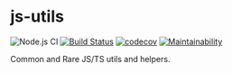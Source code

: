 # js-utils

![Node.js CI](https://github.com/codejockie/js-utils/workflows/Node.js%20CI/badge.svg?branch=main)
[![Build Status](https://travis-ci.com/codejockie/js-utils.svg?branch=master)](https://travis-ci.com/codejockie/js-utils)
[![codecov](https://codecov.io/gh/codejockie/js-utils/branch/master/graph/badge.svg)](https://codecov.io/gh/codejockie/js-utils)
[![Maintainability](https://api.codeclimate.com/v1/badges/ce2c24834d433447eea9/maintainability)](https://codeclimate.com/github/codejockie/js-utils/maintainability)

Common and Rare JS/TS utils and helpers.